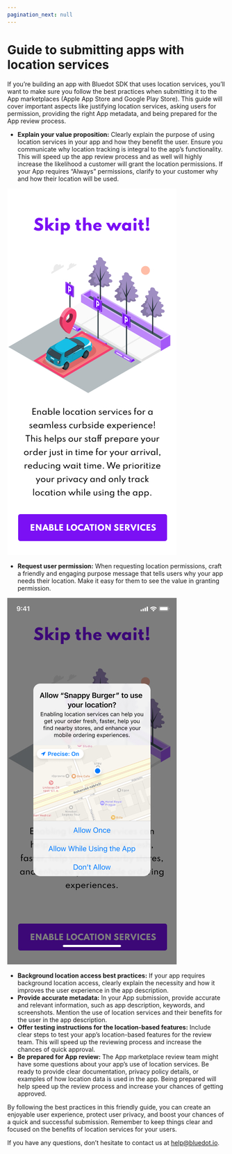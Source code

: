 ```yaml
---
pagination_next: null
---
```


Guide to submitting apps with location services
===============================================

If you’re building an app with Bluedot SDK that uses location services, you’ll want to make sure you follow the best practices when submitting it to the App marketplaces (Apple App Store and Google Play Store). This guide will cover important aspects like justifying location services, asking users for permission, providing the right App metadata, and being prepared for the App review process.

*   **Explain your value proposition:** Clearly explain the purpose of using location services in your app and how they benefit the user. Ensure you communicate why location tracking is integral to the app’s functionality. This will speed up the app review process and as well will highly increase the likelihood a customer will grant the location permissions. If your App requires “Always” permissions, clarify to your customer why and how their location will be used.

![](../assets/location-services-guide.jpg)

*   **Request user permission:** When requesting location permissions, craft a friendly and engaging purpose message that tells users why your app needs their location. Make it easy for them to see the value in granting permission.

![](../assets/location-services-guide-2.jpg)

*   **Background location access best practices:** If your app requires background location access, clearly explain the necessity and how it improves the user experience in the app description.
*   **Provide accurate metadata:** In your App submission, provide accurate and relevant information, such as app description, keywords, and screenshots. Mention the use of location services and their benefits for the user in the app description.
*   **Offer testing instructions for the location-based features:** Include clear steps to test your app’s location-based features for the review team. This will speed up the reviewing process and increase the chances of quick approval.
*   **Be prepared for App review:** The App marketplace review team might have some questions about your app’s use of location services. Be ready to provide clear documentation, privacy policy details, or examples of how location data is used in the app. Being prepared will help speed up the review process and increase your chances of getting approved.

By following the best practices in this friendly guide, you can create an enjoyable user experience, protect user privacy, and boost your chances of a quick and successful submission. Remember to keep things clear and focused on the benefits of location services for your users.

If you have any questions, don’t hesitate to contact us at [help@bluedot.io](mailto:help@bluedot.io).
